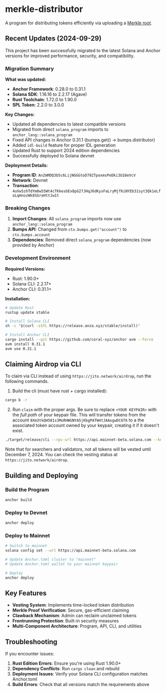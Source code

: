# merkle-distributor

A program for distributing tokens efficiently via uploading a [Merkle root](https://en.wikipedia.org/wiki/Merkle_tree).

## Recent Updates (2024-09-29)

This project has been successfully migrated to the latest Solana and Anchor versions for improved performance, security, and compatibility.

### Migration Summary

**What was updated:**
- **Anchor Framework**: 0.28.0 to 0.31.1
- **Solana SDK**: 1.16.16 to 2.2.17 (Agave)
- **Rust Toolchain**: 1.72.0 to 1.90.0
- **SPL Token**: 2.2.0 to 3.0.0

**Key Changes:**
- Updated all dependencies to latest compatible versions
- Migrated from direct `solana_program` imports to `anchor_lang::solana_program`
- Fixed API changes in Anchor 0.31.1 (bumps.get() → bumps.distributor)
- Added `idl-build` feature for proper IDL generation
- Updated Rust to support 2024 edition dependencies
- Successfully deployed to Solana devnet

**Deployment Details:**
- **Program ID**: `AnZmMDQ3b5c6LijNGGGtoD79ZTpoxmsPeDki3U18eVcV`
- **Network**: Devnet
- **Transaction**: `4uVw5zhTdYm8w55Wt4cTKkesbEx8pG27JHqJ6dKysFaLryMjf6iNYEb31syt3Qk1eLfoLqHnozWk8SGreHttJw1t`

### Breaking Changes

1. **Import Changes**: All `solana_program` imports now use `anchor_lang::solana_program`
2. **Bumps API**: Changed from `ctx.bumps.get("account")` to `ctx.bumps.account`
3. **Dependencies**: Removed direct `solana_program` dependencies (now provided by Anchor)

### Development Environment

**Required Versions:**
- Rust: 1.90.0+
- Solana CLI: 2.2.17+
- Anchor CLI: 0.31.1+

**Installation:**
```bash
# Update Rust
rustup update stable

# Install Solana CLI
sh -c "$(curl -sSfL https://release.anza.xyz/stable/install)"

# Install Anchor CLI
cargo install --git https://github.com/coral-xyz/anchor avm --force
avm install 0.31.1
avm use 0.31.1
```

## Claiming Airdrop via CLI

To claim via CLI instead of using `https://jito.network/airdrop`, run the following commands.

1. Build the cli (must have rust + cargo installed):

```bash
cargo b -r
```

2. Run `claim` with the proper args. Be sure to replace `<YOUR KEYPAIR>` with the _full path_ of your keypair file. This will transfer tokens from the account `8Xm3tkQH581s3MoRHWUNYA5jKbgPATW4tJAAxgwDC6T6` to a the associated token account owned by your keypair, creating it if it doesn't exist.

```bash
./target/release/cli --rpc-url https://api.mainnet-beta.solana.com --keypair-path <YOUR KEYPAIR> --airdrop-version 0 --mint jtojtomepa8beP8AuQc6eXt5FriJwfFMwQx2v2f9mCL --program-id mERKcfxMC5SqJn4Ld4BUris3WKZZ1ojjWJ3A3J5CKxv claim --merkle-tree-path merkle_tree.json
```

Note that for searchers and validators, not all tokens will be vested until December 7, 2024. You can check the vesting status at `https://jito.network/airdrop`.

## Building and Deploying

### Build the Program
```bash
anchor build
```

### Deploy to Devnet
```bash
anchor deploy
```

### Deploy to Mainnet
```bash
# Switch to mainnet
solana config set --url https://api.mainnet-beta.solana.com

# Update Anchor.toml cluster to "mainnet"
# Update Anchor.toml wallet to your mainnet keypair

# Deploy
anchor deploy
```


## Key Features

- **Vesting System**: Implements time-locked token distribution
- **Merkle Proof Verification**: Secure, gas-efficient claiming
- **Clawback Mechanism**: Admin can reclaim unclaimed tokens
- **Frontrunning Protection**: Built-in security measures
- **Multi-Component Architecture**: Program, API, CLI, and utilities

## Troubleshooting

If you encounter issues:

1. **Rust Edition Errors**: Ensure you're using Rust 1.90.0+
2. **Dependency Conflicts**: Run `cargo clean` and rebuild
3. **Deployment Issues**: Verify your Solana CLI configuration matches Anchor.toml
4. **Build Errors**: Check that all versions match the requirements above
